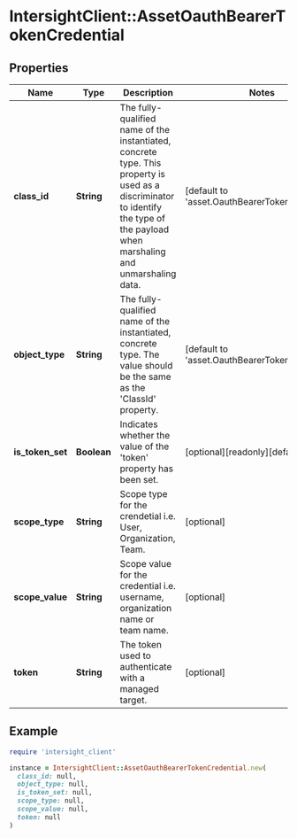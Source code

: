 # IntersightClient::AssetOauthBearerTokenCredential

## Properties

| Name | Type | Description | Notes |
| ---- | ---- | ----------- | ----- |
| **class_id** | **String** | The fully-qualified name of the instantiated, concrete type. This property is used as a discriminator to identify the type of the payload when marshaling and unmarshaling data. | [default to &#39;asset.OauthBearerTokenCredential&#39;] |
| **object_type** | **String** | The fully-qualified name of the instantiated, concrete type. The value should be the same as the &#39;ClassId&#39; property. | [default to &#39;asset.OauthBearerTokenCredential&#39;] |
| **is_token_set** | **Boolean** | Indicates whether the value of the &#39;token&#39; property has been set. | [optional][readonly][default to false] |
| **scope_type** | **String** | Scope type for the crendetial i.e. User, Organization, Team. | [optional] |
| **scope_value** | **String** | Scope value for the credential i.e. username, organization name or team name. | [optional] |
| **token** | **String** | The token used to authenticate with a managed target. | [optional] |

## Example

```ruby
require 'intersight_client'

instance = IntersightClient::AssetOauthBearerTokenCredential.new(
  class_id: null,
  object_type: null,
  is_token_set: null,
  scope_type: null,
  scope_value: null,
  token: null
)
```

